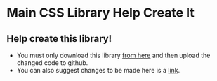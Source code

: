 # Main CSS Library Help Create It

## Help create this library!

- You must only download this library [from here](https://github.com/Igor-Ratajczak/Main-css) and then upload the changed code to github.
- You can also suggest changes to be made here is a [link](https://github.com/Igor-Ratajczak/Main-css/issues).
